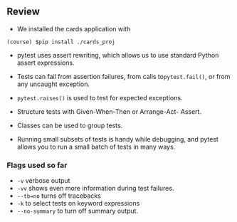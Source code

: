 ## Review 

* We installed the cards application with 
```
(course) $pip install ./cards_proj
```

* pytest uses assert rewriting, which allows us to use standard Python assert
expressions.

* Tests can fail from assertion failures, from calls to`pytest.fail()`, or from any
uncaught exception.
* `pytest.raises()` is used to test for expected exceptions.
* Structure tests with Given-When-Then or Arrange-Act-
Assert.
* Classes can be used to group tests.
* Running small subsets of tests is handy while debugging, and pytest
allows you to run a small batch of tests in many ways.

### Flags used so far
* `-v` verbose output
* `-vv`  shows even more information during test failures.
* `--tb=no` turns off tracebacks
* `-k` to select tests on keyword expressions
* `--no-summary` to turn off summary output.